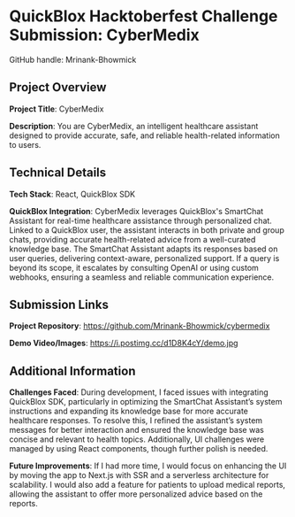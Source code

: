 # QuickBlox Hacktoberfest Challenge Submission: CyberMedix

GitHub handle: Mrinank-Bhowmick

## Project Overview

**Project Title**: CyberMedix

**Description**: You are CyberMedix, an intelligent healthcare assistant designed to provide accurate, safe, and reliable health-related information to users.

## Technical Details

**Tech Stack**: React, QuickBlox SDK

**QuickBlox Integration**: CyberMedix leverages QuickBlox's SmartChat Assistant for real-time healthcare assistance through personalized chat. Linked to a QuickBlox user, the assistant interacts in both private and group chats, providing accurate health-related advice from a well-curated knowledge base. The SmartChat Assistant adapts its responses based on user queries, delivering context-aware, personalized support. If a query is beyond its scope, it escalates by consulting OpenAI or using custom webhooks, ensuring a seamless and reliable communication experience.

## Submission Links

**Project Repository**: https://github.com/Mrinank-Bhowmick/cybermedix

**Demo Video/Images**: https://i.postimg.cc/d1D8K4cY/demo.jpg

## Additional Information

**Challenges Faced**: During development, I faced issues with integrating QuickBlox SDK, particularly in optimizing the SmartChat Assistant’s system instructions and expanding its knowledge base for more accurate healthcare responses. To resolve this, I refined the assistant’s system messages for better interaction and ensured the knowledge base was concise and relevant to health topics. Additionally, UI challenges were managed by using React components, though further polish is needed.

**Future Improvements**: If I had more time, I would focus on enhancing the UI by moving the app to Next.js with SSR and a serverless architecture for scalability. I would also add a feature for patients to upload medical reports, allowing the assistant to offer more personalized advice based on the reports.
